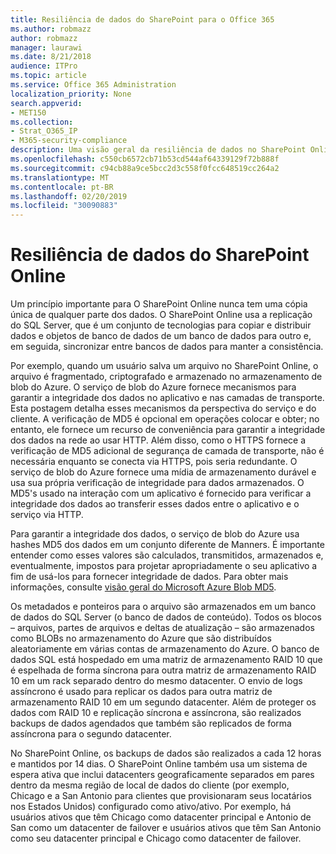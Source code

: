 ```yaml
---
title: Resiliência de dados do SharePoint para o Office 365
ms.author: robmazz
author: robmazz
manager: laurawi
ms.date: 8/21/2018
audience: ITPro
ms.topic: article
ms.service: Office 365 Administration
localization_priority: None
search.appverid:
- MET150
ms.collection:
- Strat_O365_IP
- M365-security-compliance
description: Uma visão geral da resiliência de dados no SharePoint Online no Office 365.
ms.openlocfilehash: c550cb6572cb71b53cd544af64339129f72b888f
ms.sourcegitcommit: c94cb88a9ce5bcc2d3c558f0fcc648519cc264a2
ms.translationtype: MT
ms.contentlocale: pt-BR
ms.lasthandoff: 02/20/2019
ms.locfileid: "30090883"
---
```

# <a name="sharepoint-online-data-resiliency"></a>Resiliência de dados do SharePoint Online
Um princípio importante para O SharePoint Online nunca tem uma cópia única de qualquer parte dos dados. O SharePoint Online usa a replicação do SQL Server, que é um conjunto de tecnologias para copiar e distribuir dados e objetos de banco de dados de um banco de dados para outro e, em seguida, sincronizar entre bancos de dados para manter a consistência. 

Por exemplo, quando um usuário salva um arquivo no SharePoint Online, o arquivo é fragmentado, criptografado e armazenado no armazenamento de blob do Azure. O serviço de blob do Azure fornece mecanismos para garantir a integridade dos dados no aplicativo e nas camadas de transporte. Esta postagem detalha esses mecanismos da perspectiva do serviço e do cliente. A verificação de MD5 é opcional em operações colocar e obter; no entanto, ele fornece um recurso de conveniência para garantir a integridade dos dados na rede ao usar HTTP. Além disso, como o HTTPS fornece a verificação de MD5 adicional de segurança de camada de transporte, não é necessária enquanto se conecta via HTTPS, pois seria redundante. O serviço de blob do Azure fornece uma mídia de armazenamento durável e usa sua própria verificação de integridade para dados armazenados. O MD5's usado na interação com um aplicativo é fornecido para verificar a integridade dos dados ao transferir esses dados entre o aplicativo e o serviço via HTTP. 

Para garantir a integridade dos dados, o serviço de blob do Azure usa hashes MD5 dos dados em um conjunto diferente de Manners. É importante entender como esses valores são calculados, transmitidos, armazenados e, eventualmente, impostos para projetar apropriadamente o seu aplicativo a fim de usá-los para fornecer integridade de dados. Para obter mais informações, consulte [visão geral do Microsoft Azure Blob MD5](http://blogs.msdn.com/b/windowsazurestorage/archive/2011/02/18/windows-azure-blob-md5-overview.aspx). 

Os metadados e ponteiros para o arquivo são armazenados em um banco de dados do SQL Server (o banco de dados de conteúdo). Todos os blocos – arquivos, partes de arquivos e deltas de atualização – são armazenados como BLOBs no armazenamento do Azure que são distribuídos aleatoriamente em várias contas de armazenamento do Azure. O banco de dados SQL está hospedado em uma matriz de armazenamento RAID 10 que é espelhada de forma síncrona para outra matriz de armazenamento RAID 10 em um rack separado dentro do mesmo datacenter. O envio de logs assíncrono é usado para replicar os dados para outra matriz de armazenamento RAID 10 em um segundo datacenter. Além de proteger os dados com RAID 10 e replicação síncrona e assíncrona, são realizados backups de dados agendados que também são replicados de forma assíncrona para o segundo datacenter. 

No SharePoint Online, os backups de dados são realizados a cada 12 horas e mantidos por 14 dias. O SharePoint Online também usa um sistema de espera ativa que inclui datacenters geograficamente separados em pares dentro da mesma região de local de dados do cliente (por exemplo, Chicago e a San Antonio para clientes que provisionaram seus locatários nos Estados Unidos) configurado como ativo/ativo. Por exemplo, há usuários ativos que têm Chicago como datacenter principal e Antonio de San como um datacenter de failover e usuários ativos que têm San Antonio como seu datacenter principal e Chicago como datacenter de failover. 